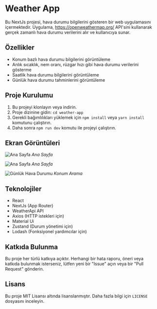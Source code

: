 # Weather App

Bu NextJs projesi, hava durumu bilgilerini gösteren bir web uygulamasını içermektedir. Uygulama, https://openweathermap.org/ API'sini kullanarak gerçek zamanlı hava durumu verilerini alır ve kullanıcıya sunar.

## Özellikler

- Konum bazlı hava durumu bilgilerini görüntüleme
- Anlık sıcaklık, nem oranı, rüzgar hızı gibi hava durumu verilerini gösterme
- Saatlik hava durumu bilgilerini görüntüleme
- Günlük hava durumu tahminlerini görüntüleme

## Proje Kurulumu

1. Bu projeyi klonlayın veya indirin.
2. Proje dizinine gidin: `cd weather-app`
3. Gerekli bağımlılıkları yüklemek için `npm install` veya `yarn install` komutunu çalıştırın.
4. Daha sonra `npm run dev` komutu ile projeyi çalıştırın.

## Ekran Görüntüleri

![Ana Sayfa](assets/ss/ss1.png)
_Ana Sayfa_

![Ana Sayfa](assets/ss/ss2.png)
_Ana Sayfa_

![Günlük Hava Durumu](assets/ss/ss3.png)
_Konum Arama_

## Teknolojiler

- React
- NextJs (App Router)
- WeatherApi API
- Axios (HTTP istekleri için)
- Material Ui
- Zustand (Durum yönetimi için)
- Lodash (Fonksiyonel yardımcılar için)

## Katkıda Bulunma

Bu proje her türlü katkıya açıktır. Herhangi bir hata raporu, öneri veya katkıda bulunmak isterseniz, lütfen yeni bir "Issue" açın veya bir "Pull Request" gönderin.

## Lisans

Bu proje MIT Lisansı altında lisanslanmıştır. Daha fazla bilgi için `LICENSE` dosyasını inceleyin.
